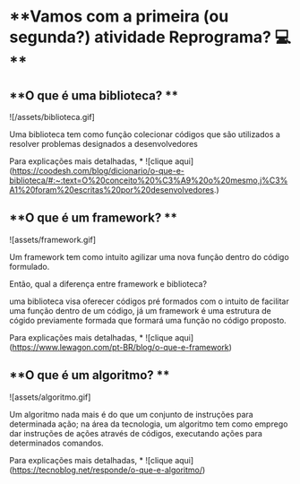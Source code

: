 

# **Vamos com a primeira (ou segunda?) atividade Reprograma? :computer: **



## **O que é uma biblioteca? **

![/assets/biblioteca.gif]

Uma biblioteca tem como função colecionar códigos que são utilizados a resolver problemas designados a desenvolvedores

Para explicações mais detalhadas, * ![clique aqui] (https://coodesh.com/blog/dicionario/o-que-e-biblioteca/#:~:text=O%20conceito%20%C3%A9%20o%20mesmo,j%C3%A1%20foram%20escritas%20por%20desenvolvedores.)

## **O que é um framework? **

![assets/framework.gif]

Um framework tem como intuito agilizar uma nova função dentro do código formulado.

Então, qual a diferença entre framework e biblioteca? 

uma biblioteca visa oferecer códigos pré formados com o intuito de facilitar uma função dentro de um código, já um framework é uma estrutura de cógido previamente formada que formará uma função no código proposto. 

Para explicações mais detalhadas, * ![clique aqui] (https://www.lewagon.com/pt-BR/blog/o-que-e-framework)


## **O que é um algoritmo? **
![assets/algoritmo.gif]

Um algoritmo nada mais é do que um conjunto de instruções para determinada ação; na área da tecnologia, um algoritmo tem como emprego dar instruções de ações através de códigos, executando ações para determinados comandos.

Para explicações mais detalhadas, * ![clique aqui] (https://tecnoblog.net/responde/o-que-e-algoritmo/)


